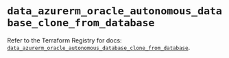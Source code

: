 # `data_azurerm_oracle_autonomous_database_clone_from_database`

Refer to the Terraform Registry for docs: [`data_azurerm_oracle_autonomous_database_clone_from_database`](https://registry.terraform.io/providers/hashicorp/azurerm/4.49.0/docs/data-sources/oracle_autonomous_database_clone_from_database).
